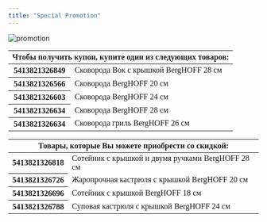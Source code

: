 ```yaml
---
title: "Special Promotion"
---
```


<div class="rules_container">
    <div class="rules_content">
      <img src="images/promotion_ru.jpg" alt="promotion">
        <div class="tables" style="font-family: none">
            <table>
                <thead><th colspan="2">Чтобы получить купон, купите один из следующих товаров:</th></thead>
                <tbody>
                    <tr>
                        <th>5413821326849</th> <td>Сковорода Вок с крышкой BergHOFF 28 см</td>
                    </tr>
                    <tr>
                        <th>5413821326566</th> <td>Сковорода BergHOFF 20 см</td>
                    </tr>
                    <tr>
                        <th>5413821326603</th> <td>Сковорода BergHOFF 24 см</td>
                    </tr>
                    <tr>
                        <th>5413821326634</th> <td>Сковорода BergHOFF 28 см</td>
                    </tr>
                    <tr>
                        <th>5413821326634</th> <td>Сковорода гриль BergHOFF 26 см</td>
                    </tr>
                </tbody>
            </table>
            <table>
                <thead><th colspan="2">Товары, которые Вы можете приобрести со скидкой:</th></thead>
                <tbody>
                    <tr>
                        <th>5413821326818</th> <td>Сотейник с крышкой и двумя ручками BergHOFF 28 см</td>
                    </tr>
                    <tr>
                        <th>5413821326726</th> <td>Жаропрочная кастрюля с крышкой BergHOFF 20 см</td>
                    </tr>
                    <tr>
                        <th>5413821326696</th> <td>Сотейник с крышкой BergHOFF 18 см</td>
                    </tr>
                    <tr>
                        <th>5413821326788</th> <td>Суповая кастрюля с крышкой BergHOFF 24 см</td>
                    </tr>
                </tbody>
            </table>
        </div>
    </div>
    <!-- <div class="no_promotion">
        <p>Спасибо, что ознакомились с нашими рекламными кампаниями.</p>
        <p>Специальной рекламной кампании в данный момент нет.</p>
        <p>Пожалуйста, возвращайтесь в ближайшее время.</p>
    </div> -->
</div>